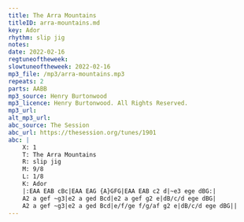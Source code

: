 ```yaml
---
title: The Arra Mountains
titleID: arra-mountains.md
key: Ador
rhythm: slip jig
notes:
date: 2022-02-16
regtuneoftheweek:
slowtuneoftheweek: 2022-02-16
mp3_file: /mp3/arra-mountains.mp3
repeats: 2
parts: AABB
mp3_source: Henry Burtonwood
mp3_licence: Henry Burtonwood. All Rights Reserved.
mp3_url:
alt_mp3_url:
abc_source: The Session
abc_url: https://thesession.org/tunes/1901
abc: |
    X: 1
    T: The Arra Mountains
    R: slip jig
    M: 9/8
    L: 1/8
    K: Ador
    |:EAA EAB cBc|EAA EAG {A}GFG|EAA EAB c2 d|~e3 ege dBG:|
    A2 a gef ~g3|e2 a ged Bcd|e2 a gef g2 e|dB/c/d ege dBG|
    A2 a gef ~g3|e2 a ged Bcd|e/f/ge f/g/af g2 e|dB/c/d ege dBG||
---
```

